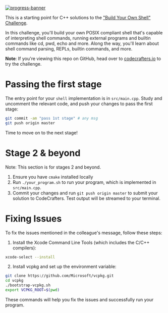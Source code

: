 [![progress-banner](https://backend.codecrafters.io/progress/shell/bcf2d1e3-56bf-4c3e-a902-8d5cb13afb87)](https://app.codecrafters.io/users/codecrafters-bot?r=2qF)

This is a starting point for C++ solutions to the
["Build Your Own Shell" Challenge](https://app.codecrafters.io/courses/shell/overview).

In this challenge, you'll build your own POSIX compliant shell that's capable of
interpreting shell commands, running external programs and builtin commands like
cd, pwd, echo and more. Along the way, you'll learn about shell command parsing,
REPLs, builtin commands, and more.

**Note**: If you're viewing this repo on GitHub, head over to
[codecrafters.io](https://codecrafters.io) to try the challenge.

# Passing the first stage

The entry point for your `shell` implementation is in `src/main.cpp`. Study and
uncomment the relevant code, and push your changes to pass the first stage:

```sh
git commit -am "pass 1st stage" # any msg
git push origin master
```

Time to move on to the next stage!

# Stage 2 & beyond

Note: This section is for stages 2 and beyond.

1. Ensure you have `cmake` installed locally
1. Run `./your_program.sh` to run your program, which is implemented in
   `src/main.cpp`.
1. Commit your changes and run `git push origin master` to submit your solution
   to CodeCrafters. Test output will be streamed to your terminal.

# Fixing Issues

To fix the issues mentioned in the colleague's message, follow these steps:

1. Install the Xcode Command Line Tools (which includes the C/C++ compilers):

```bash
xcode-select --install
```

2. Install vcpkg and set up the environment variable:

```bash
git clone https://github.com/Microsoft/vcpkg.git
cd vcpkg
./bootstrap-vcpkg.sh
export VCPKG_ROOT=$(pwd)
```

These commands will help you fix the issues and successfully run your program.
